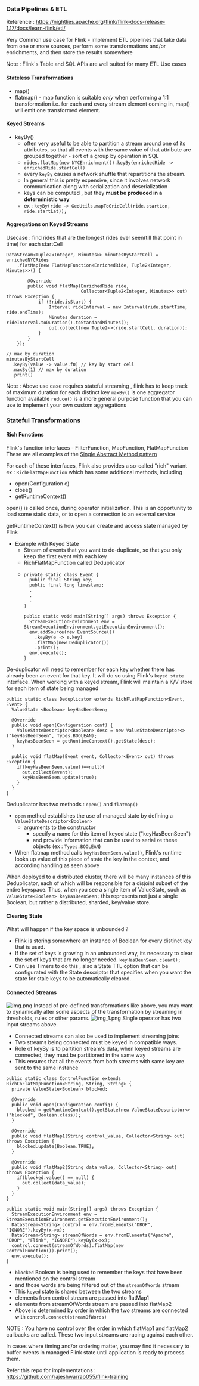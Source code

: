 ### Data Pipelines & ETL
Reference : https://nightlies.apache.org/flink/flink-docs-release-1.17/docs/learn-flink/etl/

Very Common use case for Flink - implement ETL pipelines that take data from one or more sources,
perform some transformations and/or enrichments, and then store the results somewhere

Note : Flink's Table and SQL APIs are well suited for many ETL Use cases

#### Stateless Transformations
* map()
* flatmap() - map function is suitable *only* when performing a 1:1 transformstion i.e. for each and every stream element coming
in, map() will emit one transformed element.

#### Keyed Streams
* keyBy()
  * often very useful to be able to partition a stream around one of its attributes, so that all events with the same value
  of that attribute are grouped together - sort of a group by operation in SQL
  * `rides.flatMap(new NYCEnrichment()).keyBy(enrichedRide -> enrichedRide.startCell)`
  * every `keyBy` causes a network shuffle that repartitions the stream.
  * In general this is pretty expensive, since it involves network communication along with 
  serialization and deserialization
  * keys can be computed , but they **must be produced in a deterministic way**
  * ex : `keyBy(ride -> GeoUtils.mapToGridCell(ride.startLon, ride.startLat));`

#### Aggregations on Keyed Streams
Usecase : find rides that are the longest rides ever seen(till that point in time) for each startCell 
```
DataStream<Tuple2<Integer, Minutes>> minutesByStartCell = enrichedNYCRides
    .flatMap(new FlatMapFunction<EnrichedRide, Tuple2<Integer, Minutes>>() {

        @Override
        public void flatMap(EnrichedRide ride,
                            Collector<Tuple2<Integer, Minutes>> out) throws Exception {
            if (!ride.isStart) {
                Interval rideInterval = new Interval(ride.startTime, ride.endTime);
                Minutes duration = rideInterval.toDuration().toStandardMinutes();
                out.collect(new Tuple2<>(ride.startCell, duration));
            }
        }
    });
    
// max by duration
minutesByStartCell
  .keyBy(value -> value.f0) // key by start cell
  .maxBy(1) // max by duration
  .print()
```

Note : Above use case requires stateful streaming , flink has to keep track of maximum duration for each distinct key
`maxBy()` is one aggregator function available
`reduce()` is a more general purpose function that you can use to implement your own custom aggregations

### Stateful Transformations
#### Rich Functions
Flink's function interfaces - FilterFunction, MapFunction, FlatMapFunction
These are all examples of the [Single Abstract Method pattern](https://www.tutorialspoint.com/what-are-the-sam-interfaces-in-java#:~:text=An%20interface%20having%20only%20one,available%20by%20default%20is%20allowed.)

For each of these interfaces, Flink also provides a so-called "rich" variant
ex : `RichFlatMapFunction` which has some additional methods, including
* open(Configuration c)
* close()
* getRuntimeContext()

open() is called once, during operator initialization. This is an opportunity to load some static data, or to open a connection
to an external service

getRuntimeContext() is how you can create and access state managed by Flink

* Example with Keyed State
  * Stream of events that you want to de-duplicate, so that you only keep the first event with each key
  * RichFlatMapFunction called Deduplicator
  * ```
    private static class Event {
      public final String key;
      public final long timestamp;
      .
      .
      .
    }
    
    public static void main(String[] args) throws Exception {
      StreamExecutionEnvironment env = StreamExecutionEnvironment.getExecutionEnvironment();
      env.addSource(new EventSource())
        .keyBy(e -> e.key)
        .flatMap(new Deduplicator())
        .print();
      env.execute();
    }
    ```

De-duplicator will need to remember for each key whether there has already been an event for that key.
It will do so using Flink's `keyed state` interface.
When working with a keyed stream, Flink will maintain a K/V store for each item of state being managed

```
public static class Deduplicator extends RichFlatMapFunction<Event, Event> {
  ValueState <Boolean> keyHasBeenSeen;
  
  @Override
  public void open(Configuration conf) {
    ValueStateDescriptor<Boolean> desc = new ValueStateDescriptor<>("keyHasBeenSeen", Types.BOOLEAN);
    keyHasBeenSeen = getRuntimeContext().getState(desc);
  }
  
  public void flatMap(Event event, Collector<Event> out) throws Exception {
    if(keyHasBeenSeen.value()==null){
      out.collect(event);
      keyHasBeenSeen.update(true);
    }
  }
}
```
Deduplicator has two methods : `open()` and `flatmap()`
* `open` method establishes the use of managed state by defining a `ValueStateDescriptor<Boolean>`
  * arguments to the constructor 
    * specify a name for this item of keyed state ("keyHasBeenSeen")
    * and provide information that can be used to serialize these objects (ex : `Types.BOOLEAN`)
* When flatmap method calls `keyHasBeenSeen.value()`, Flink's runtime looks up value of this piece of state 
the key in the context, and according handling as seen above

When deployed to a distributed cluster, there will be many instances of this Deduplicator, each of which will be responsible 
for a disjoint subset of the entire keyspace. Thus, when you see a single item of ValueState, such as 
`ValueState<Boolean> keyHasBeenSeen;`
this represents not just a single Boolean, but rather a distributed, sharded, key/value store.

#### Clearing State
What will happen if the key space is unbounded ? 
* Flink is storing somewhere an instance of Boolean for every distinct key that is used.
* If the set of keys is growing in an unbounded way, its necessary to clear the set of keys that are no longer needed.
`keyHasBeenSeen.clear();`
* Can use Timers to do this , also a State TTL option that can be configurated with the State descriptor that specifies when 
you want the state for stale keys to be automatically cleared.


#### Connected Streams
![img.png](img.png)
Instead of pre-defined transformations like above, you may want to dynamically alter some aspects of the transformation
by streaming in thresholds, rules or other params. 
![img_1.png](img_1.png)
Single operator has two input streams above.
* Connected streams can also be used to implement streaming joins
* Two streams being connected must be keyed in compatible ways.
* Role of keyBy is to partition stream's data, when keyed streams are connected, they must be partitioned in the same way
* This ensures that all the events from both streams with same key are sent to the same instance

```
public static class ControlFunction extends RichCoFlatMapFunction<String, String, String> {
  private ValueState<Boolean> blocked;
  
  @Override
  public void open(Configuration config) {
    blocked = getRuntimeContext().getState(new ValueStateDescriptor<>("blocked", Boolean.class));
  }
  
  @Override
  public void flatMap1(String control_value, Collector<String> out) throws Exception {
    blocked.update(Boolean.TRUE);
  }
  
  @Override
  public void flatMap2(String data_value, Collector<String> out) throws Exception {
    if(blocked.value() == null) {
      out.collect(data_value);
    }
  }
}

public static void main(String[] args) throws Exception {
  StreamExecutionEnvironment env = StreamExecutionEnvironment.getExecutionEnvironment();
  DataStream<String> control = env.fromElements("DROP", "IGNORE").keyBy(x->x);
  DataStream<String> streamOfWords = env.fromElements("Apache", "DROP", "Flink", "IGNORE").keyBy(x->x);
  control.connect(streamOfWords).flatMap(new ControlFunction()).print();
  env.execute();
}
```

* `blocked` Boolean is being used to remember the keys that have been mentioned on the control stream
* and those words are being filtered out of the `streamOfWords` stream
* This `keyed` state is shared between the two streams
* elements from control stream are passed into flatMap1
* elements from streamOfWords stream are passed into flatMap2
* Above is determined by order in which the two streams are connected with `control.connect(streamOfWords)`

NOTE : You have no control over the order in which flatMap1 and flatMap2 callbacks are called. 
These two input streams are racing against each other.

In cases where timing and/or ordering matter, you may find it necessary to buffer events in managed Flink state until 
application is ready to process them.

Refer this repo for implementations : https://github.com/rajeshwarrao055/flink-training
